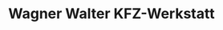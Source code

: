---
title: "Wagner Walter KFZ-Werkstatt"
url: /straubing/wagner-walter-kfz-werkstatt/
shop: Autowerkstatt
---